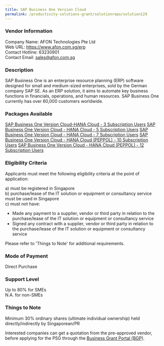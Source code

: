 ```yaml
---
title: SAP Business One Version Cloud
permalink: /productivity-solutions-grant/solutionrepo/solution129
---
```


### Vendor Information
Company Name: AFON Technologies Pte Ltd <br>Web URL: https://www.afon.com.sg/erp <br>Contact Hotline: 63230901 <br>Contact Email: sales@afon.com.sg <br>

### Description

SAP Business One is an enterprise resource planning (ERP) software designed for small and medium-sized enterprises, sold by the German company SAP SE. As an ERP solution, it aims to automate key business functions in financials, operations, and human resources. SAP Business One currently has over 60,000 customers worldwide.

### Packages Available

<a href='https://www.gobusiness.gov.sg/images/psg/Desensitised_AFON_20200156_Annex_3_20200707122513_Part_1.pdf' target='_blank'>SAP Business One Version Cloud-HANA Cloud - 3 Subscription Users</a>
<a href='https://www.gobusiness.gov.sg/images/psg/Desensitised_AFON_20200156_Annex_3_20200707122513_Part_2.pdf' target='_blank'>SAP Business One Version Cloud - HANA Cloud - 5 Subscription Users</a>
<a href='https://www.gobusiness.gov.sg/images/psg/Desensitised_AFON_20200156_Annex_3_20200707122513_Part_3.pdf' target='_blank'>SAP Business One Version Cloud - HANA Cloud - 7 Subscription Users</a>
<a href='https://www.gobusiness.gov.sg/images/psg/Desensitised_AFON_20200156_Annex_3_20200707122513_Part_4.pdf' target='_blank'>SAP Business One Version Cloud - HANA Cloud (PEPPOL) - 10 Subscription Users</a>
<a href='https://www.gobusiness.gov.sg/images/psg/Desensitised_AFON_20200156_Annex_3_20200707122513_Part_5.pdf' target='_blank'>SAP Business One Version Cloud - HANA Cloud (PEPPOL) - 12 Subscription Users</a>

### Eligibility Criteria

Applicants must meet the following eligibility criteria at the point of application:

a) must be registered in Singapore <br>
b) purchase/lease of the IT solution or equipment or consultancy service must be used in Singapore <br>
c) must not have:
- Made any payment to a supplier, vendor or third party in relation to the purchase/lease of the IT solution or equipment or consultancy service
- Signed any contract with a supplier, vendor or third party in relation to the purchase/lease of the IT solution or equipment or consultancy service

Please refer to 'Things to Note' for additional requirements.

### Mode of Payment
Direct Purchase

### Support Level
Up to 80% for SMEs <br>
N.A. for non-SMEs

### Things to Note
Minimum 30% ordinary shares (ultimate individual ownership) held directly/indirectly by Singaporean/PR

Interested companies can get a quotation from the pre-approved vendor, before applying for the PSG through the <a target='_blank' href='https://www.businessgrants.gov.sg/'>Business Grant Portal (BGP)</a>.
